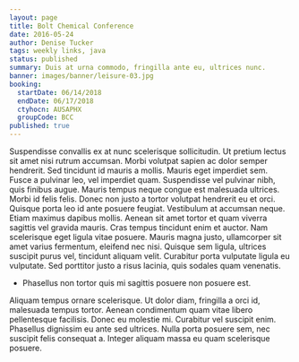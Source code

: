```yaml
---
layout: page
title: Bolt Chemical Conference
date: 2016-05-24
author: Denise Tucker
tags: weekly links, java
status: published
summary: Duis at urna commodo, fringilla ante eu, ultrices nunc.
banner: images/banner/leisure-03.jpg
booking:
  startDate: 06/14/2018
  endDate: 06/17/2018
  ctyhocn: AUSAPHX
  groupCode: BCC
published: true
---
```

Suspendisse convallis ex at nunc scelerisque sollicitudin. Ut pretium lectus sit amet nisi rutrum accumsan. Morbi volutpat sapien ac dolor semper hendrerit. Sed tincidunt id mauris a mollis. Mauris eget imperdiet sem. Fusce a pulvinar leo, vel imperdiet quam. Suspendisse vel pulvinar nibh, quis finibus augue. Mauris tempus neque congue est malesuada ultrices. Morbi id felis felis. Donec non justo a tortor volutpat hendrerit eu et orci. Quisque porta leo id ante posuere feugiat. Vestibulum at accumsan neque. Etiam maximus dapibus mollis.
Aenean sit amet tortor et quam viverra sagittis vel gravida mauris. Cras tempus tincidunt enim et auctor. Nam scelerisque eget ligula vitae posuere. Mauris magna justo, ullamcorper sit amet varius fermentum, eleifend nec nisi. Quisque sem ligula, ultrices suscipit purus vel, tincidunt aliquam velit. Curabitur porta vulputate ligula eu vulputate. Sed porttitor justo a risus lacinia, quis sodales quam venenatis.

* Phasellus non tortor quis mi sagittis posuere non posuere est.

Aliquam tempus ornare scelerisque. Ut dolor diam, fringilla a orci id, malesuada tempus tortor. Aenean condimentum quam vitae libero pellentesque facilisis. Donec eu molestie mi. Curabitur vel suscipit enim. Phasellus dignissim eu ante sed ultrices. Nulla porta posuere sem, nec suscipit felis consequat a. Integer aliquam massa eu quam scelerisque posuere.
